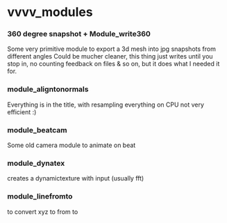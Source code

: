 # vvvv_modules

<H3>360 degree snapshot + Module_write360</H3>
Some very primitive module to export a 3d mesh into jpg snapshots from different angles
Could be mucher cleaner, this thing just writes until you stop in, no counting feedback on files & so on,
but it does what I needed it for. 

<H3>module_aligntonormals</H3>
Everything is in the title, with resampling 
everything on CPU not very efficient :) 

<H3>module_beatcam</H3>
Some old camera module to animate on beat 

<H3>module_dynatex</H3>
creates a dynamictexture with input (usually fft)

<H3>module_linefromto</H3>
to convert xyz to from to 
